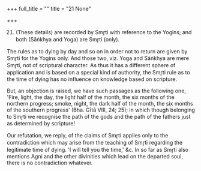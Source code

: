 +++
full_title = ""
title = "21 None"

+++




21. (These details) are recorded by Smr̥ti with reference to the Yogins; and both (Sāṅkhya and Yoga) are Smr̥ti (only).

The rules as to dying by day and so on in order not to return are given by Smr̥ti for the Yogins only. And those two, viz. Yoga and Sāṅkhya are mere Smr̥ti, not of scriptural character. As thus it has a different sphere of application and is based on a special kind of authority, the Smr̥ti rule as to the time of dying has no influence on knowledge based on scripture.

But, an objection is raised, we have such passages as the following one, 'Fire, light, the day, the light half of the month, the six months of the northern progress; smoke, night, the dark half of the month, the six months of the southern progress' (Bha. Gītā VIII, 24; 25); in which though belonging to Smr̥ti we recognise the path of the gods and the path of the fathers just as determined by scripture!

Our refutation, we reply, of the claims of Smr̥ti applies only to the contradiction which may arise from the teaching of Smr̥ti regarding the legitimate time of dying. 'I will tell you the time,' &c. In so far as Smr̥ti also mentions Agni and the other divinities which lead on the departed soul, there is no contradiction whatever.

